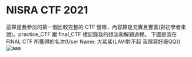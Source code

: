 # NISRA CTF 2021
這算是我參加的第一個比較完整的 CTF 營隊，內容算是充實且豐富(對初學者來說)。practice_CTF 跟 final_CTF 裡記錄我的想法和解題過程。
下圖是我在 FINAL CTF 所獲得的名次(User Name: 大鯊鯊{LAVI對不起 我隱寫好廢QQ})
![aaa](https://github.com/Sharkkcode/NISRA_CTF_2021_writeups/final_ctf_scoreboard.png)